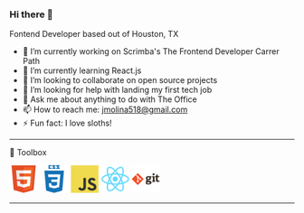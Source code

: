 ### Hi there 👋

Fontend Developer based out of Houston, TX

- 🔭 I’m currently working on Scrimba's The Frontend Developer Carrer Path
- 🌱 I’m currently learning React.js
- 👯 I’m looking to collaborate on open source projects
- 🤔 I’m looking for help with landing my first tech job
- 💬 Ask me about anything to do with The Office
- 📫 How to reach me: jmolina518@gmail.com
- ⚡ Fun fact: I love sloths!

- ---

🧰 Toolbox

<img src="https://github.com/devicons/devicon/blob/master/icons/html5/html5-original.svg" alt="HTML" width="50" height="50"/> 
<img src="https://github.com/devicons/devicon/blob/master/icons/css3/css3-plain-wordmark.svg" alt="CSS" width="50" height="50"/>  
<img src="https://github.com/devicons/devicon/blob/master/icons/javascript/javascript-original.svg" alt="JavaScript" width="50" height="50"/> 
<img src="https://github.com/devicons/devicon/blob/master/icons/react/react-original.svg" alt="React" width="50" height="50"/> 
<img src="https://github.com/devicons/devicon/blob/master/icons/git/git-original-wordmark.svg" alt="Git" width="50" height="50"/>

---

